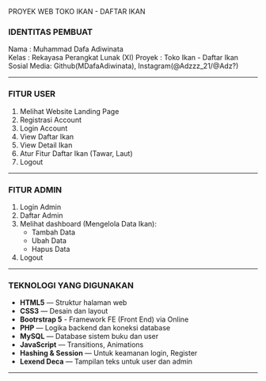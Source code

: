 PROYEK WEB
TOKO IKAN - DAFTAR IKAN

### IDENTITAS PEMBUAT

Nama : Muhammad Dafa Adiwinata  
Kelas : Rekayasa Perangkat Lunak (XI)
Proyek : Toko Ikan - Daftar Ikan
Sosial Media: Github(MDafaAdiwinata), Instagram(@Adzzz_21/@Adz?)

---

### FITUR USER

1. Melihat Website Landing Page
2. Registrasi Account
3. Login Account
4. View Daftar Ikan
5. View Detail Ikan
6. Atur Fitur Daftar Ikan (Tawar, Laut)
7. Logout

---

### FITUR ADMIN

1. Login Admin
2. Daftar Admin
3. Melihat dashboard (Mengelola Data Ikan):
   - Tambah Data
   - Ubah Data
   - Hapus Data
4. Logout

---

### TEKNOLOGI YANG DIGUNAKAN

- **HTML5** — Struktur halaman web
- **CSS3** — Desain dan layout
- **Bootrstrap 5** - Framework FE (Front End) via Online
- **PHP** — Logika backend dan koneksi database
- **MySQL** — Database sistem buku dan user
- **JavaScript** — Transitions, Animations
- **Hashing & Session** — Untuk keamanan login, Register
- **Lexend Deca** — Tampilan teks untuk user dan admin

---
